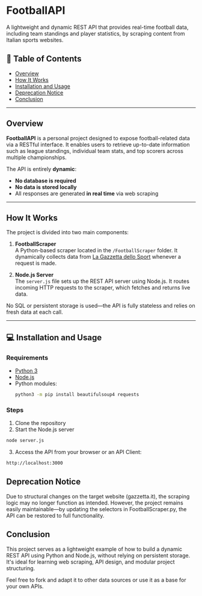 # FootballAPI

A lightweight and dynamic REST API that provides real-time football data, including team standings and player statistics, by scraping content from Italian sports websites.

## 📌 Table of Contents

- [Overview](#clipboard-overview)
- [How It Works](#gear-how-it-works)
- [Installation and Usage](#computer-installation-and-usage)
- [Deprecation Notice](#warning-deprecation-notice)
- [Conclusion](#checkered_flag-conclusion)

---

## Overview

**FootballAPI** is a personal project designed to expose football-related data via a RESTful interface. It enables users to retrieve up-to-date information such as league standings, individual team stats, and top scorers across multiple championships.

The API is entirely **dynamic**:  
- **No database is required**  
- **No data is stored locally**  
- All responses are generated **in real time** via web scraping

---

## How It Works

The project is divided into two main components:

1. **FootballScraper**  
   A Python-based scraper located in the `/FootballScraper` folder. It dynamically collects data from [La Gazzetta dello Sport](https://www.gazzetta.it/) whenever a request is made.

2. **Node.js Server**  
   The `server.js` file sets up the REST API server using Node.js. It routes incoming HTTP requests to the scraper, which fetches and returns live data.

No SQL or persistent storage is used—the API is fully stateless and relies on fresh data at each call.

---

## 💻 Installation and Usage

### Requirements
- [Python 3](https://www.python.org/downloads/)
- [Node.js](https://nodejs.org/)
- Python modules:
  ```bash
  python3 -m pip install beautifulsoup4 requests
  ```
### Steps
1. Clone the repository
2. Start the Node.js server
  ```bash
node server.js
  ```
3. Access the API from your browser or an API Client:
```bash
http://localhost:3000
   ```
## Deprecation Notice  
Due to structural changes on the target website (gazzetta.it), the scraping logic may no longer function as intended.
However, the project remains easily maintainable—by updating the selectors in FootballScraper.py, the API can be restored to full functionality.
  
## Conclusion
This project serves as a lightweight example of how to build a dynamic REST API using Python and Node.js, without relying on persistent storage. It's ideal for learning web scraping, API design, and modular project structuring.

Feel free to fork and adapt it to other data sources or use it as a base for your own APIs.

